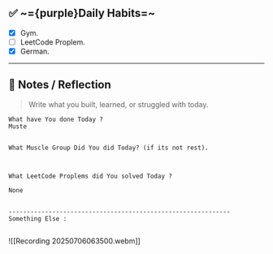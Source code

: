 
## ✅ ~={purple}Daily Habits=~
- [x]  Gym.
- [ ]  LeetCode Proplem.
- [x]  German.

---

## 🧠 Notes / Reflection

> Write what you built, learned, or struggled with today.

```
What have You done Today ?
Muste


What Muscle Group Did You did Today? (if its not rest).



What LeetCode Proplems did You solved Today ?

None


-------------------------------------------------------------
Something Else :


```



![[Recording 20250706063500.webm]]
